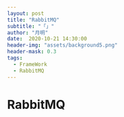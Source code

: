 ```yaml
---
layout: post
title: "RabbitMQ"
subtitle: "「」"
author: "月明"
date:  2020-10-21 14:30:00
header-img: "assets/background5.png"
header-mask: 0.3
tags:
  - FrameWork
  - RabbitMQ
---
```


# RabbitMQ